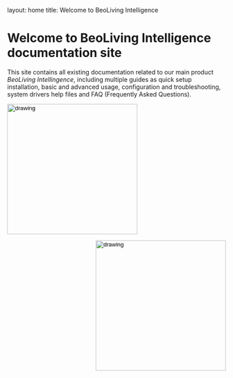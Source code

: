 layout: home
title: Welcome to BeoLiving Intelligence 
# Welcome to BeoLiving Intelligence documentation site

This site contains all existing documentation related to our main product _BeoLiving Intellingence_, including multiple guides as quick setup 
installation, basic and advanced usage, configuration and troubleshooting, system drivers help files and FAQ (Frequently Asked Questions).

<p align="left">
<input type="image" src="icons/guides.png" alt="drawing" width="300px" onclick="location.href='https://ik-avi.github.io/doctest/bli-guides/'"/>
 </p>
 
 <p align="right">
<input type="image" src="icons/guides.png" alt="drawing" width="300px" onclick="location.href='https://ik-avi.github.io/doctest/bli-help-files/drivers/main.html'"/>
 </p>


